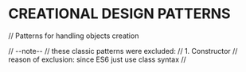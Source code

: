 # CREATIONAL DESIGN PATTERNS

// Patterns for handling objects creation

// --note--
// these classic patterns were excluded:
// 1. Constructor
// reason of exclusion: since ES6 just use class syntax
//
